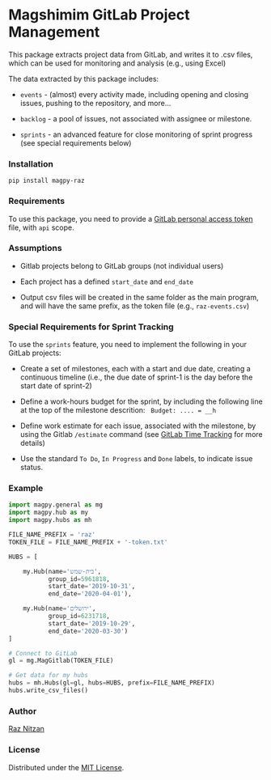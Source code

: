 # Magshimim GitLab Project Management
This package extracts project data from GitLab, and writes it to .csv files,
which can be used for monitoring and analysis (e.g., using Excel)

The data extracted by this package includes:
* `events` - (almost) every activity made, including opening and closing issues,
pushing to the repository, and more...

* `backlog` - a pool of issues, not associated with assignee or milestone.

* `sprints` - an advanced feature for close monitoring of sprint progress (see special requirements below)

### Installation
```
pip install magpy-raz
```

### Requirements
To use this package, you need to provide a [GitLab personal access token](https://docs.gitlab.com/ee/user/profile/personal_access_tokens.html) file, with `api` scope.

### Assumptions
* Gitlab projects belong to GitLab groups (not individual users)

* Each project has a defined `start_date` and `end_date`

* Output csv files will be created in the same folder as the main  program, and will have the same prefix, 
as the token file (e.g., `raz-events.csv`)

### Special Requirements for Sprint Tracking
To use the `sprints` feature, you need to implement the following in your 
GitLab projects:
*  Create a set of milestones, each with a start and due date, creating a 
  continuous timeline (i.e., the due date of sprint-1 is the day before the 
  start date of sprint-2)

*  Define a work-hours budget for the sprint, by including the following line 
  at the top of the milestone descrition: ` Budget: .... = __h`

*  Define work estimate for each issue, associated with the milestone, by 
  using the Gitlab `/estimate` command (see [GitLab Time Tracking](https://docs.gitlab.com/ee/user/project/time_tracking.html) for more details)

*  Use the standard `To Do`, `In Progress` and `Done` labels, to indicate 
  issue status.

### Example
```python
import magpy.general as mg
import magpy.hub as my
import magpy.hubs as mh

FILE_NAME_PREFIX = 'raz'
TOKEN_FILE = FILE_NAME_PREFIX + '-token.txt'

HUBS = [

    my.Hub(name='בית-שמש',
           group_id=5961818,
           start_date='2019-10-31',
           end_date='2020-04-01'),

    my.Hub(name='ירושלים',
           group_id=6231718,
           start_date='2019-10-29',
           end_date='2020-03-30')
]

# Connect to GitLab
gl = mg.MagGitlab(TOKEN_FILE)

# Get data for my hubs
hubs = mh.Hubs(gl=gl, hubs=HUBS, prefix=FILE_NAME_PREFIX)
hubs.write_csv_files()
```

### Author
[Raz Nitzan](mailto:raz.nitzan@gmail.com)

### License

Distributed under the [MIT License](LICENSE).